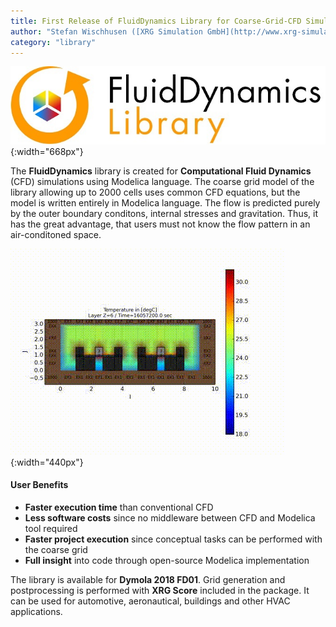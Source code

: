 ```yaml
---
title: First Release of FluidDynamics Library for Coarse-Grid-CFD Simulations in Modelica
author: "Stefan Wischhusen ([XRG Simulation GmbH](http://www.xrg-simulation.de/))"
category: "library"
---
```


![FluidDynamics logo](xrg-fluiddynamics-library.jpg "FluidDynamics logo"){:width="668px"}

The **FluidDynamics** library is created for **Computational Fluid Dynamics** (CFD) simulations using Modelica language. The coarse grid model of the library allowing up to 2000 cells uses common CFD equations, but the model is written entirely in Modelica language.
The flow is predicted purely by the outer boundary conditons, internal stresses and gravitation. Thus, it has the great advantage, that users must not know the flow pattern in an air-conditoned space.

![Transient room](transient_room.gif "Passive office heat-up"){:width="440px"}

#### User Benefits
- **Faster execution time** than conventional CFD
- **Less software costs** since no middleware between CFD and Modelica tool required
- **Faster project execution** since conceptual tasks can be performed with the coarse grid
- **Full insight** into code through open-source Modelica implementation

The library is available for **Dymola 2018 FD01**. Grid generation and postprocessing is performed with **XRG Score** included in the package. It can be used for automotive, aeronautical, buildings and other HVAC applications.
